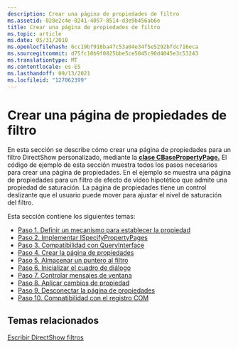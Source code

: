 ```yaml
---
description: Crear una página de propiedades de filtro
ms.assetid: 028e2c4e-0241-4057-8514-d3e9b456ab6e
title: Crear una página de propiedades de filtro
ms.topic: article
ms.date: 05/31/2018
ms.openlocfilehash: 6cc19bf918ba47c53a04e34f5e5292bfdc716eca
ms.sourcegitcommit: d75fc10b9f0825bbe5ce5045c90d4045e3c53243
ms.translationtype: MT
ms.contentlocale: es-ES
ms.lasthandoff: 09/13/2021
ms.locfileid: "127062399"
---
```

# <a name="creating-a-filter-property-page"></a>Crear una página de propiedades de filtro

En esta sección se describe cómo crear una página de propiedades para un filtro DirectShow personalizado, mediante la [**clase CBasePropertyPage.**](cbasepropertypage.md) El código de ejemplo de esta sección muestra todos los pasos necesarios para crear una página de propiedades. En el ejemplo se muestra una página de propiedades para un filtro de efecto de vídeo hipotético que admite una propiedad de saturación. La página de propiedades tiene un control deslizante que el usuario puede mover para ajustar el nivel de saturación del filtro.

Esta sección contiene los siguientes temas:

-   [Paso 1. Definir un mecanismo para establecer la propiedad](step-1--define-a-mechanism-for-setting-the-property.md)
-   [Paso 2. Implementar ISpecifyPropertyPages](step-2--implement-ispecifypropertypages.md)
-   [Paso 3. Compatibilidad con QueryInterface](step-3--support-queryinterface.md)
-   [Paso 4. Crear la página de propiedades](step-4--create-the-property-page.md)
-   [Paso 5. Almacenar un puntero al filtro](step-5--store-a-pointer-to-the-filter.md)
-   [Paso 6. Inicializar el cuadro de diálogo](step-6--initialize-the-dialog.md)
-   [Paso 7. Controlar mensajes de ventana](step-7--handle-window-messages.md)
-   [Paso 8. Aplicar cambios de propiedad](step-8--apply-property-changes.md)
-   [Paso 9. Desconectar la página de propiedades](step-9--disconnect-the-property-page.md)
-   [Paso 10. Compatibilidad con el registro COM](step-10--support-com-registration.md)

## <a name="related-topics"></a>Temas relacionados

<dl> <dt>

[Escribir DirectShow filtros](writing-directshow-filters.md)
</dt> </dl>

 

 



